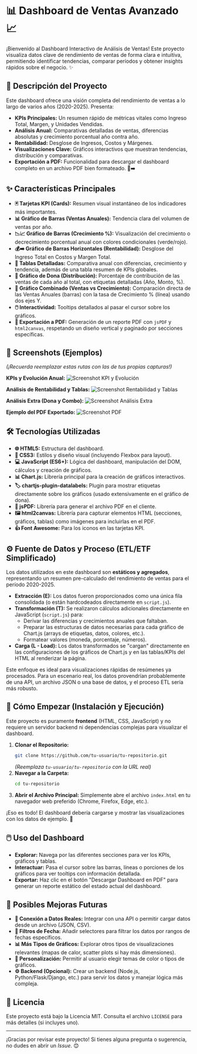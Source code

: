 # 📊 Dashboard de Ventas Avanzado 📈

¡Bienvenido al Dashboard Interactivo de Análisis de Ventas! Este proyecto visualiza datos clave de rendimiento de ventas de forma clara e intuitiva, permitiendo identificar tendencias, comparar períodos y obtener insights rápidos sobre el negocio. ✨

## 🚀 Descripción del Proyecto

Este dashboard ofrece una visión completa del rendimiento de ventas a lo largo de varios años (2020-2025). Presenta:

*   **KPIs Principales:** Un resumen rápido de métricas vitales como Ingreso Total, Margen, y Unidades Vendidas.
*   **Análisis Anual:** Comparativas detalladas de ventas, diferencias absolutas y crecimiento porcentual año contra año.
*   **Rentabilidad:** Desglose de Ingresos, Costos y Márgenes.
*   **Visualizaciones Clave:** Gráficos interactivos que muestran tendencias, distribución y comparativas.
*   **Exportación a PDF:** Funcionalidad para descargar el dashboard completo en un archivo PDF bien formateado. 📄➡️

## ✨ Características Principales

*   **🃏 Tarjetas KPI (Cards):** Resumen visual instantáneo de los indicadores más importantes.
*   **📊 Gráfico de Barras (Ventas Anuales):** Tendencia clara del volumen de ventas por año.
*   **📉📈 Gráfico de Barras (Crecimiento %):** Visualización del crecimiento o decrecimiento porcentual anual con colores condicionales (verde/rojo).
*   **💰➡️ Gráfico de Barras Horizontales (Rentabilidad):** Desglose del Ingreso Total en Costos y Margen Total.
*   **🔢 Tablas Detalladas:** Comparativa anual con diferencias, crecimiento y tendencia, además de una tabla resumen de KPIs globales.
*   **🍰 Gráfico de Dona (Distribución):** Porcentaje de contribución de las ventas de cada año al total, con etiquetas detalladas (Año, Monto, %).
*   **🔗 Gráfico Combinado (Ventas vs Crecimiento):** Comparación directa de las Ventas Anuales (barras) con la tasa de Crecimiento % (línea) usando dos ejes Y.
*   **🖱️ Interactividad:** Tooltips detallados al pasar el cursor sobre los gráficos.
*   **📄 Exportación a PDF:** Generación de un reporte PDF con `jsPDF` y `html2canvas`, respetando un diseño vertical y paginado por secciones específicas.

## 📸 Screenshots (Ejemplos)

*(¡Recuerda reemplazar estas rutas con las de tus propias capturas!)*

**KPIs y Evolución Anual:**
![Screenshot KPI y Evolución](screenshots/kpis_evolucion.png)

**Análisis de Rentabilidad y Tablas:**
![Screenshot Rentabilidad y Tablas](screenshots/rentabilidad_tablas.png)

**Análisis Extra (Dona y Combo):**
![Screenshot Análisis Extra](screenshots/analisis_extra.png)

**Ejemplo del PDF Exportado:**
![Screenshot PDF](screenshots/pdf_export.png)

## 🛠️ Tecnologías Utilizadas

*   **🌐 HTML5:** Estructura del dashboard.
*   **🎨 CSS3:** Estilos y diseño visual (incluyendo Flexbox para layout).
*   **💻 JavaScript (ES6+):** Lógica del dashboard, manipulación del DOM, cálculos y creación de gráficos.
*   **📊 Chart.js:** Librería principal para la creación de gráficos interactivos.
*   **🏷️ chartjs-plugin-datalabels:** Plugin para mostrar etiquetas directamente sobre los gráficos (usado extensivamente en el gráfico de dona).
*   **📄 jsPDF:** Librería para generar el archivo PDF en el cliente.
*   **🖼️ html2canvas:** Librería para capturar elementos HTML (secciones, gráficos, tablas) como imágenes para incluirlas en el PDF.
*   **👍 Font Awesome:** Para los iconos en las tarjetas KPI.

## ⚙️ Fuente de Datos y Proceso (ETL/ETF Simplificado)

Los datos utilizados en este dashboard son **estáticos y agregados**, representando un resumen pre-calculado del rendimiento de ventas para el período 2020-2025.

*   **Extracción (E):** Los datos fueron proporcionados como una única fila consolidada (o están hardcodeados directamente en `script.js`).
*   **Transformación (T):** Se realizaron cálculos adicionales directamente en JavaScript (`script.js`) para:
    *   Derivar las diferencias y crecimientos anuales que faltaban.
    *   Preparar las estructuras de datos necesarias para cada gráfico de Chart.js (arrays de etiquetas, datos, colores, etc.).
    *   Formatear valores (moneda, porcentaje, números).
*   **Carga (L - Load):** Los datos transformados se "cargan" directamente en las configuraciones de los gráficos de Chart.js y en las tablas/KPIs del HTML al renderizar la página.

Este enfoque es ideal para visualizaciones rápidas de resúmenes ya procesados. Para un escenario real, los datos provendrían probablemente de una API, un archivo JSON o una base de datos, y el proceso ETL sería más robusto.

## 🚀 Cómo Empezar (Instalación y Ejecución)

Este proyecto es puramente **frontend** (HTML, CSS, JavaScript) y no requiere un servidor backend ni dependencias complejas para visualizar el dashboard.

1.  **Clonar el Repositorio:**
    ```bash
    git clone https://github.com/tu-usuario/tu-repositorio.git
    ```
    *(Reemplaza `tu-usuario/tu-repositorio` con la URL real)*
2.  **Navegar a la Carpeta:**
    ```bash
    cd tu-repositorio
    ```
3.  **Abrir el Archivo Principal:** Simplemente abre el archivo `index.html` en tu navegador web preferido (Chrome, Firefox, Edge, etc.).

¡Eso es todo! El dashboard debería cargarse y mostrar las visualizaciones con los datos de ejemplo. 🎉

## 🖱️ Uso del Dashboard

*   **Explorar:** Navega por las diferentes secciones para ver los KPIs, gráficos y tablas.
*   **Interactuar:** Pasa el cursor sobre las barras, líneas o porciones de los gráficos para ver tooltips con información detallada.
*   **Exportar:** Haz clic en el botón "Descargar Dashboard en PDF" para generar un reporte estático del estado actual del dashboard.

## 🔮 Posibles Mejoras Futuras

*   **🔗 Conexión a Datos Reales:** Integrar con una API o permitir cargar datos desde un archivo (JSON, CSV).
*   **📅 Filtros de Fecha:** Añadir selectores para filtrar los datos por rangos de fechas específicos.
*   **📊 Más Tipos de Gráficos:** Explorar otros tipos de visualizaciones relevantes (mapas de calor, scatter plots si hay más dimensiones).
*   **🎨 Personalización:** Permitir al usuario elegir temas de color o tipos de gráficos.
*   **⚙️ Backend (Opcional):** Crear un backend (Node.js, Python/Flask/Django, etc.) para servir los datos y manejar lógica más compleja.

## 📜 Licencia

Este proyecto está bajo la Licencia MIT. Consulta el archivo `LICENSE` para más detalles (si incluyes uno).

---

¡Gracias por revisar este proyecto! Si tienes alguna pregunta o sugerencia, no dudes en abrir un *Issue*. 😊
